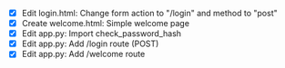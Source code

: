 - [x] Edit login.html: Change form action to "/login" and method to "post"
- [x] Create welcome.html: Simple welcome page
- [x] Edit app.py: Import check_password_hash
- [x] Edit app.py: Add /login route (POST)
- [x] Edit app.py: Add /welcome route
